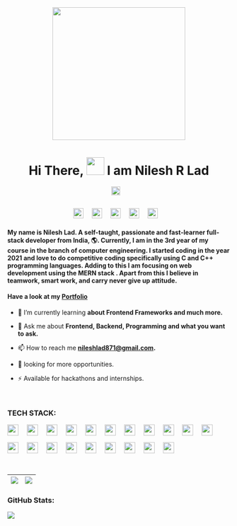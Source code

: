 <div align="center">

<img src="https://user-images.githubusercontent.com/58518192/87162442-bf3e8180-c2e7-11ea-9f2a-53a50306b7ce.gif" width="300px" >
 <br/>
<h1>Hi There, <img src="https://media.giphy.com/media/hvRJCLFzcasrR4ia7z/giphy.gif" width="40"> I am Nilesh R Lad </h1>


<p><img src="https://komarev.com/ghpvc/?username=nileshlad09&style=flat-square&color=blue" style="padding:0 15px 15px 0" alt="" height="20px"></p>

[<img src="https://img.shields.io/badge/Portfolio-1DA1F2?style=for-the-badge&logo=About.me&logoColor=white" target="_blank" style="padding-right:15px;" height="23px"/>](https://nileshlad.vercel.app/) 
[<img src="https://img.shields.io/badge/LinkedIn-0077B5?style=for-the-badge&logo=linkedin&logoColor=white" target="_blank" style="padding-right:15px;" height="23px"/>](https://www.linkedin.com/in/nilesh-lad-476216216/)
[<img src="https://img.shields.io/badge/GeeksforGeeks-298D46?style=for-the-badge&logo=geeksforgeeks&logoColor=white" target="_blank" style="padding-right:15px;" height="23px"/>](https://auth.geeksforgeeks.org/user/nileshlad871/) 
[<img src="https://img.shields.io/badge/-LeetCode-FFA116?style=for-the-badge&logo=LeetCode&logoColor=black" target="_blank" style="padding-right:15px;" height="23px"/>](https://leetcode.com/nileshlad09/) 
[<img src="https://img.shields.io/badge/Twitter-1DA1F2?style=for-the-badge&logo=twitter&logoColor=white" target="_blank" style="padding-right:15px;" height="23px"/>](https://twitter.com/Nileshlad09) 

</div>
<h4> My name is <b> Nilesh Lad.</b> A self-taught, passionate and fast-learner full-stack developer from India, 🌎. Currently, I am in the 3rd year of my course in the branch of computer engineering. I started coding in the year 2021 and love to do competitive coding specifically using C and C++ programming languages. Adding to this I am focusing on web development using the <b> MERN stack </b>. Apart from this I believe in teamwork, smart work, and carry never give up attitude. </h4> 
<h4>

Have a look at my [Portfolio](https://nileshlad.vercel.app/)  
</h4>

- 🌱 I’m currently learning **about Frontend Frameworks and much more.**

- 💬 Ask me about **Frontend, Backend, Programming and what you want to ask.**

- 📫 How to reach me **nileshlad871@gmail.com.**

- 📄 looking for more opportunities.

- ⚡ Available for hackathons and internships.

<br/>

### TECH STACK:

<div style="display:flex, margin-bottom:10px">   
<img src="https://img.shields.io/badge/html5-%23E34F26.svg?style=for-the-badge&logo=html5&logoColor=white" style="padding:0 15px 15px 0;" alt="" height="25px" />
<img src="https://img.shields.io/badge/CSS3-1572B6?style=for-the-badge&logo=css3&logoColor=white" style="padding:0 15px 15px 0" alt="" height="25px" />
<img src="https://img.shields.io/badge/JavaScript-323330?style=for-the-badge&logo=javascript&logoColor=F7DF1E"  style="padding:0 15px 15px 0" alt="" height="25px"/>
<img src="https://img.shields.io/badge/TypeScript-007ACC?style=for-the-badge&logo=typescript&logoColor=white"    style="padding:0 15px 15px 0" alt="" height="25px" />
<img src="https://img.shields.io/badge/C-00599C?style=for-the-badge&logo=c&logoColor=white"    style="padding:0 15px 15px 0" alt="" height="25px" />
<img src="https://img.shields.io/badge/C%2B%2B-00599C?style=for-the-badge&logo=c%2B%2B&logoColor=white"    style="padding:0 15px 15px 0" alt="" height="25px"  />
<img src="https://img.shields.io/badge/React-20232A?style=for-the-badge&logo=react&logoColor=61DAFB"    style="padding:0 15px 15px 0" alt="" height="25px"/>
<img src="https://img.shields.io/badge/next.js-000000?style=for-the-badge&logo=nextdotjs&logoColor=white"    style="padding:0 15px 15px 0" alt="" height="25px" />
<img src="https://img.shields.io/badge/Node.js-339933?style=for-the-badge&logo=nodedotjs&logoColor=white"    style="padding:0 15px 15px 0" alt="" height="25px" />
<img src="https://img.shields.io/badge/Express.js-000000?style=for-the-badge&logo=express&logoColor=white" style="padding:0 15px 15px 0" alt="" height="25px" />
<img src="https://img.shields.io/badge/MongoDB-4EA94B?style=for-the-badge&logo=mongodb&logoColor=white"    style="padding:0 15px 15px 0" alt="" height="25px" />
<img src="https://img.shields.io/badge/MySQL-005C84?style=for-the-badge&logo=mysql&logoColor=white"    style="padding:0 15px 15px 0" alt="" height="25px" />
<img src="https://img.shields.io/badge/firebase-ffca28?style=for-the-badge&logo=firebase&logoColor=black"    style="padding:0 15px 15px 0" alt="" height="25px" />
<img src="https://img.shields.io/badge/Bootstrap-563D7C?style=for-the-badge&logo=bootstrap&logoColor=white"    style="padding:0 15px 15px 0" alt="" height="25px" />
<img src="https://img.shields.io/badge/Material%20UI-007FFF?style=for-the-badge&logo=mui&logoColor=white"    style="padding:0 15px 15px 0" alt="" height="25px" />
<img src="https://img.shields.io/badge/Tailwind_CSS-38B2AC?style=for-the-badge&logo=tailwind-css&logoColor=white"    style="padding:0 15px 15px 0" alt="" height="25px" />
<img src="https://img.shields.io/badge/GIT-E44C30?style=for-the-badge&logo=git&logoColor=white"    style="padding:0 15px 15px 0" alt="" height="25px" />
<img src="https://img.shields.io/badge/GitHub-100000?style=for-the-badge&logo=github&logoColor=white"    style="padding:0 15px 15px 0" alt="" height="25px" />
<img src="https://img.shields.io/badge/figma-%23F24E1E.svg?style=for-the-badge&logo=figma&logoColor=white"  style="padding:0 15px 15px 0" alt="" height="25px" />
<img src="https://img.shields.io/badge/Visual%20Studio%20Code-0078d7.svg?style=for-the-badge&logo=visual-studio-code&logoColor=white"  style="padding:0 15px 15px 0" alt="" height="25px" />
</div>
<br/>



|<img align="center" src="https://leetcode-badge-showcase.vercel.app/api?username=nileshlad09&theme=dark"/>|<img align="center" src="https://github-readme-stats.vercel.app/api/top-langs/?username=nileshlad09&layout=compact&theme=vision-friendly-dark" />|
| ------------- | ------------- |

### GitHub Stats:
<img align="center" src="https://github-readme-stats.vercel.app/api?username=nileshlad09&show_icons=true&include_all_commits=true&theme=vision-friendly-dark"/>






